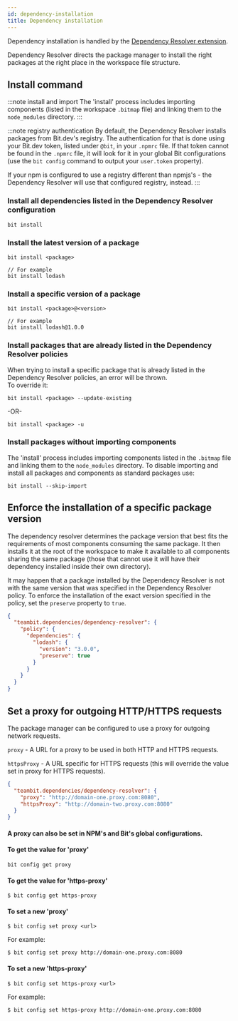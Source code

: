```yaml
---
id: dependency-installation
title: Dependency installation
---
```


Dependency installation is handled by the [Dependency Resolver extension](https://bit.dev/teambit/dependency-resolver/dependency-resolver).

Dependency Resolver directs the package manager to install the right packages at the right place in the workspace file structure.

## Install command

:::note install and import
The 'install' process includes importing components (listed in the workspace `.bitmap` file) and linking them to the `node_modules` directory.
:::

:::note registry authentication
By default, the Dependency Resolver installs packages from Bit.dev's registry. The authentication for that is done using your Bit.dev token, listed under `@bit`, in your `.npmrc` file.
If that token cannot be found in the `.npmrc` file, it will look for it in your global Bit configurations (use the `bit config` command to output your `user.token` property).

If your npm is configured to use a registry different than npmjs's - the Dependency Resolver will use that configured registry, instead.
:::

### Install all dependencies listed in the Dependency Resolver configuration

```shell
bit install
```

### Install the latest version of a package

```shell
bit install <package>

// For example
bit install lodash
```

### Install a specific version of a package

```shell
bit install <package>@<version>

// For example
bit install lodash@1.0.0
```

### Install packages that are already listed in the Dependency Resolver policies

When trying to install a specific package that is already listed in the Dependency Resolver policies, an error will be thrown.  
To override it:

```shell
bit install <package> --update-existing
```

-OR-

```shell
bit install <package> -u
```

### Install packages without importing components

The 'install' process includes importing components listed in the `.bitmap` file and linking them to the `node_modules` directory.
To disable importing and install all packages and components as standard packages use:

```shell
bit install --skip-import
```

## Enforce the installation of a specific package version

The dependency resolver determines the package version that best fits the requirements of most components consuming the same package.
It then installs it at the root of the workspace to make it available to all components sharing the same package (those that cannot use it will have their dependency installed inside their own directory).

It may happen that a package installed by the Dependency Resolver is not with the same version that was specified in the Dependency Resolver policy.
To enforce the installation of the exact version specified in the policy, set the `preserve` property to `true`.

```json
{
  "teambit.dependencies/dependency-resolver": {
    "policy": {
      "dependencies": {
        "lodash": {
          "version": "3.0.0",
          "preserve": true
        }
      }
    }
  }
}
```

## Set a proxy for outgoing HTTP/HTTPS requests

The package manager can be configured to use a proxy for outgoing network requests.

`proxy` - A URL for a proxy to be used in both HTTP and HTTPS requests.

`httpsProxy` - A URL specific for HTTPS requests (this will override the value set in proxy for HTTPS requests).

```json title="workspace.json"
{
  "teambit.dependencies/dependency-resolver": {
    "proxy": "http://domain-one.proxy.com:8080",
    "httpsProxy": "http://domain-two.proxy.com:8080"
  }
}
```

#### A proxy can also be set in NPM's and Bit's global configurations.

#### To get the value for 'proxy'

```shell
bit config get proxy
```

#### To get the value for 'https-proxy'

```shell
$ bit config get https-proxy
```

#### To set a new 'proxy'

```shell
$ bit config set proxy <url>
```

For example:

```shell
$ bit config set proxy http://domain-one.proxy.com:8080
```

#### To set a new 'https-proxy'

```shell
$ bit config set https-proxy <url>
```

For example:

```shell
$ bit config set https-proxy http://domain-one.proxy.com:8080
```
